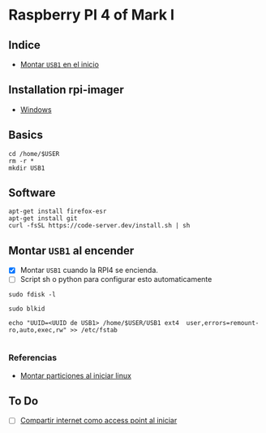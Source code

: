# Raspberry PI 4 of Mark I

## Indice
- [Montar `USB1` en el inicio](./RPI4.md#montar-usb1-al-encender)

## Installation rpi-imager
- [Windows](https://downloads.raspberrypi.org/imager/imager_latest.exe)

## Basics
```
cd /home/$USER
rm -r *
mkdir USB1
```

## Software
```
apt-get install firefox-esr                         
apt-get install git                                  
curl -fsSL https://code-server.dev/install.sh | sh
```


## Montar `USB1` al encender 
- [x] Montar `USB1` cuando la RPI4 se encienda.
- [ ] Script sh o python para configurar esto automaticamente

```
sudo fdisk -l
```

```
sudo blkid
```

```
echo "UUID=<UUID de USB1> /home/$USER/USB1 ext4  user,errors=remount-ro,auto,exec,rw" >> /etc/fstab
```

```
```
### Referencias
- [Montar particiones al iniciar linux](https://vivaelsoftwarelibre.com/montar-particiones-al-iniciar-linux-automaticamente/)

## To Do

- [ ] [Compartir internet como access point al iniciar](./RPI4_AP.md)

